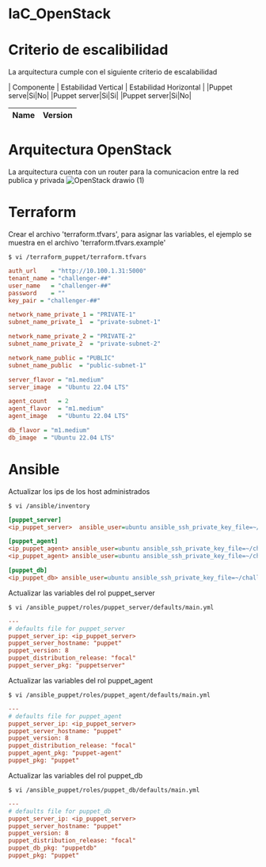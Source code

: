 # IaC_OpenStack

# Criterio de escalibilidad
La arquitectura cumple con el siguiente criterio de escalabilidad

| Componente | Estabilidad Vertical | Estabilidad Horizontal |
|Puppet serve|Si|No|
|Puppet server|Si|Si|
|Puppet server|Si|No|

| Name | Version |
|------|---------|

# Arquitectura OpenStack

La arquitectura cuenta con un router para la comunicacion entre la red publica y privada
![OpenStack drawio (1)](https://github.com/AdrianB17/IaC_OpenStack/assets/97138609/450be520-a315-47d1-bf0e-87838b722b21)

# Terraform
Crear el archivo 'terraform.tfvars', para asignar las variables, el ejemplo se muestra en el archivo 'terraform.tfvars.example'

```shell
$ vi /terraform_puppet/terraform.tfvars
```

```ini
auth_url    = "http://10.100.1.31:5000"
tenant_name = "challenger-##"
user_name   = "challenger-##"
password    = ""
key_pair = "challenger-##"

network_name_private_1 = "PRIVATE-1"
subnet_name_private_1  = "private-subnet-1"

network_name_private_2 = "PRIVATE-2"
subnet_name_private_2  = "private-subnet-2"

network_name_public = "PUBLIC"
subnet_name_public  = "public-subnet-1"

server_flavor = "m1.medium"
server_image  = "Ubuntu 22.04 LTS"

agent_count   = 2
agent_flavor  = "m1.medium"
agent_image   = "Ubuntu 22.04 LTS"

db_flavor = "m1.medium"
db_image  = "Ubuntu 22.04 LTS"
```

# Ansible
Actualizar los ips de los host administrados

```shell
$ vi /ansible/inventory
```

```ini
[puppet_server]
<ip_puppet_server>  ansible_user=ubuntu ansible_ssh_private_key_file=~/challenger-xx.pem

[puppet_agent]
<ip_puppet_agent> ansible_user=ubuntu ansible_ssh_private_key_file=~/challenger-xx.pem
<ip_puppet_agent> ansible_user=ubuntu ansible_ssh_private_key_file=~/challenger-xx.pem

[puppet_db]
<ip_puppet_db> ansible_user=ubuntu ansible_ssh_private_key_file=~/challenger-xx.pem
```
Actualizar las variables del rol puppet_server

```shell
$ vi /ansible_puppet/roles/puppet_server/defaults/main.yml
```

```ini
---
# defaults file for puppet_server
puppet_server_ip: <ip_puppet_server>
puppet_server_hostname: "puppet"
puppet_version: 8
puppet_distribution_release: "focal"
puppet_server_pkg: "puppetserver"
```
Actualizar las variables del rol puppet_agent

```shell
$ vi /ansible_puppet/roles/puppet_agent/defaults/main.yml
```

```ini
---
# defaults file for puppet_agent
puppet_server_ip: <ip_puppet_server>
puppet_server_hostname: "puppet"
puppet_version: 8
puppet_distribution_release: "focal"
puppet_agent_pkg: "puppet-agent"
puppet_pkg: "puppet"

```
Actualizar las variables del rol puppet_db

```shell
$ vi /ansible_puppet/roles/puppet_db/defaults/main.yml
```

```ini
---
# defaults file for puppet_db
puppet_server_ip: <ip_puppet_server>
puppet_server_hostname: "puppet"
puppet_version: 8
puppet_distribution_release: "focal"
puppet_db_pkg: "puppetdb"
puppet_pkg: "puppet"
```
